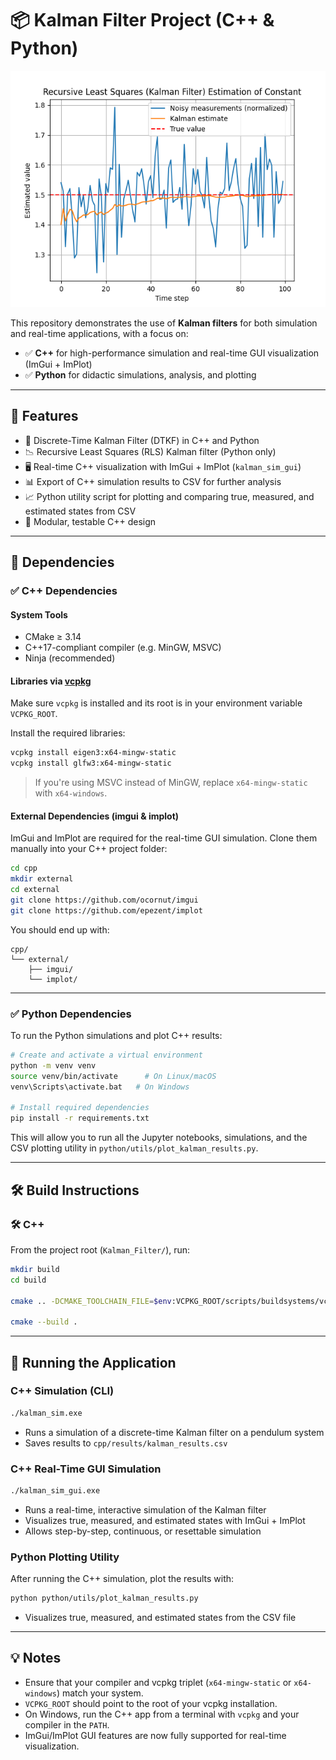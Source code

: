 # 📦 Kalman Filter Project (C++ & Python)

![kalman_estimation](images/kalman_RLS_estimation.png)

This repository demonstrates the use of **Kalman filters** for both simulation and real-time applications, with a focus on:

- ✅ **C++** for high-performance simulation and real-time GUI visualization (ImGui + ImPlot)
- ✅ **Python** for didactic simulations, analysis, and plotting

---

## 🧠 Features

- 📐 Discrete-Time Kalman Filter (DTKF) in C++ and Python
- 📉 Recursive Least Squares (RLS) Kalman filter (Python only)
- 🖥️ Real-time C++ visualization with ImGui + ImPlot (`kalman_sim_gui`)
- 📊 Export of C++ simulation results to CSV for further analysis
- 📈 Python utility script for plotting and comparing true, measured, and estimated states from CSV
- 🧪 Modular, testable C++ design

---

## 🔧 Dependencies

### ✅ C++ Dependencies

#### System Tools
- CMake ≥ 3.14
- C++17-compliant compiler (e.g. MinGW, MSVC)
- Ninja (recommended)

#### Libraries via [vcpkg](https://github.com/microsoft/vcpkg)

Make sure `vcpkg` is installed and its root is in your environment variable `VCPKG_ROOT`.

Install the required libraries:

```bash
vcpkg install eigen3:x64-mingw-static
vcpkg install glfw3:x64-mingw-static
```

> If you're using MSVC instead of MinGW, replace `x64-mingw-static` with `x64-windows`.

#### External Dependencies (imgui & implot)

ImGui and ImPlot are required for the real-time GUI simulation. Clone them manually into your C++ project folder:

```bash
cd cpp
mkdir external
cd external
git clone https://github.com/ocornut/imgui
git clone https://github.com/epezent/implot
```

You should end up with:

```
cpp/
└── external/
    ├── imgui/
    └── implot/
```

---

### ✅ Python Dependencies

To run the Python simulations and plot C++ results:

```bash
# Create and activate a virtual environment
python -m venv venv
source venv/bin/activate      # On Linux/macOS
venv\Scripts\activate.bat   # On Windows

# Install required dependencies
pip install -r requirements.txt
```

This will allow you to run all the Jupyter notebooks, simulations, and the CSV plotting utility in `python/utils/plot_kalman_results.py`.

---

## 🛠️ Build Instructions

### 🛠️ C++

From the project root (`Kalman_Filter/`), run:

```bash
mkdir build
cd build

cmake .. -DCMAKE_TOOLCHAIN_FILE=$env:VCPKG_ROOT/scripts/buildsystems/vcpkg.cmake -DVCPKG_TARGET_TRIPLET=x64-mingw-static

cmake --build .
```


---

## 🚀 Running the Application

### C++ Simulation (CLI)

```bash
./kalman_sim.exe
```

- Runs a simulation of a discrete-time Kalman filter on a pendulum system
- Saves results to `cpp/results/kalman_results.csv`

### C++ Real-Time GUI Simulation

```bash
./kalman_sim_gui.exe
```

- Runs a real-time, interactive simulation of the Kalman filter
- Visualizes true, measured, and estimated states with ImGui + ImPlot
- Allows step-by-step, continuous, or resettable simulation

### Python Plotting Utility

After running the C++ simulation, plot the results with:

```bash
python python/utils/plot_kalman_results.py
```

- Visualizes true, measured, and estimated states from the CSV file

---

## 💡 Notes

- Ensure that your compiler and vcpkg triplet (`x64-mingw-static` or `x64-windows`) match your system.
- `VCPKG_ROOT` should point to the root of your vcpkg installation.
- On Windows, run the C++ app from a terminal with `vcpkg` and your compiler in the `PATH`.
- ImGui/ImPlot GUI features are now fully supported for real-time visualization.
